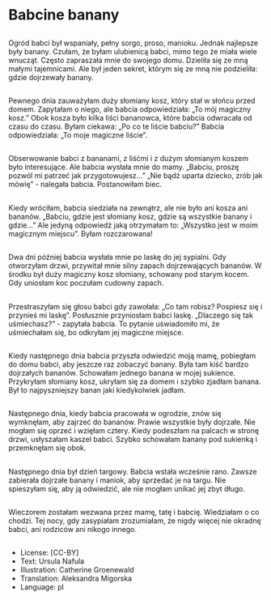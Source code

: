 # Babcine banany

##
Ogród babci był wspaniały, pełny sorgo, proso, manioku. Jednak najlepsze były banany. Czułam, że byłam ulubienicą babci, mimo tego że miała wiele wnucząt. Często zapraszała mnie do swojego domu. Dzieliła się ze mną małymi tajemnicami. Ale był jeden sekret, którym się ze mną nie podzieliła: gdzie dojrzewały banany.

##
Pewnego dnia zauważyłam duży słomiany kosz, który stał w słońcu przed domem. Zapytałam o niego, ale babcia odpowiedziała: „To mój magiczny kosz.” Obok kosza było kilka liści bananowca, które babcia odwracała od czasu do czasu. Byłam ciekawa: „Po co te liście babciu?” Babcia odpowiedziała: „To moje magiczne liście”.

##
Obserwowanie babci z bananami, z liśćmi i z dużym słomianym koszem było interesujące. Ale babcia wysłała mnie do mamy. „Babciu, proszę pozwól mi patrzeć jak przygotowujesz…” „Nie bądź uparta dziecko, zrób jak mówię” - nalegała babcia. Postanowiłam biec.

##
Kiedy wróciłam, babcia siedziała na zewnątrz, ale nie było ani kosza ani bananów. „Babciu, gdzie jest słomiany kosz, gdzie są wszystkie banany i gdzie…” Ale jedyną odpowiedź jaką otrzymałam to: „Wszystko jest w moim magicznym miejscu”. Byłam rozczarowana!

##
Dwa dni później babcia wysłała mnie po laskę do jej sypialni. Gdy otworzyłam drzwi, przywitał mnie silny zapach dojrzewających bananów. W środku był duży magiczny kosz słomiany, schowany pod starym kocem. Gdy uniosłam koc poczułam cudowny zapach.

##
Przestraszyłam się głosu babci gdy zawołała: „Co tam robisz? Pospiesz się i przynieś mi laskę”. Posłusznie przyniosłam babci laskę. „Dlaczego się tak uśmiechasz?” - zapytała babcia. To pytanie uświadomiło mi, że uśmiechałam się, bo odkryłam jej magiczne miejsce.

##
Kiedy następnego dnia babcia przyszła odwiedzić moją mamę, pobiegłam do domu babci, aby jeszcze raz zobaczyć banany. Była tam kiść bardzo dojrzałych bananów. Schowałam jednego banana w mojej sukience. Przykryłam słomiany kosz, ukryłam się za domem i szybko zjadłam banana. Był to najpyszniejszy banan jaki kiedykolwiek jadłam.

##
Następnego dnia, kiedy babcia pracowała w ogrodzie, znów się wymknęłam, aby zajrzeć do bananów. Prawie wszystkie były dojrzałe. Nie mogłam się oprzeć i wzięłam cztery. Kiedy podeszłam na palcach w stronę drzwi, usłyszałam kaszel babci. Szybko schowałam banany pod sukienką i przemknęłam się obok.

##
Następnego dnia był dzień targowy. Babcia wstała wcześnie rano. Zawsze zabierała dojrzałe banany i maniok, aby sprzedać je na targu. Nie spieszyłam się, aby ją odwiedzić, ale nie mogłam unikać jej zbyt długo.

##
Wieczorem zostałam wezwana przez mamę, tatę i babcię. Wiedziałam o co chodzi. Tej nocy, gdy zasypiałam zrozumiałam, że nigdy więcej nie okradnę babci, ani rodziców ani nikogo innego.

##
* License: [CC-BY]
* Text: Ursula Nafula
* Illustration: Catherine Groenewald
* Translation: Aleksandra Migorska
* Language: pl
